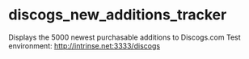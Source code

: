 # discogs_new_additions_tracker

Displays the 5000 newest purchasable additions to Discogs.com
Test environment: http://intrinse.net:3333/discogs
